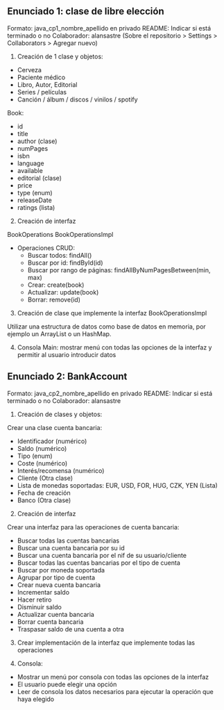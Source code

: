 
## Enunciado 1: clase de libre elección

Formato: java_cp1_nombre_apellido en privado
README: Indicar si está terminado o no
Colaborador: alansastre (Sobre el repositorio > Settings > Collaborators > Agregar nuevo)

1. Creación de 1 clase y objetos:
* Cerveza
* Paciente médico
* Libro, Autor, Editorial
* Series / películas
* Canción / álbum / discos / vinilos / spotify

Book:
* id
* title
* author (clase)
* numPages
* isbn
* language
* available
* editorial (clase)
* price
* type (enum)
* releaseDate
* ratings (lista)

2. Creación de interfaz

BookOperations
BookOperationsImpl

* Operaciones CRUD:
	* Buscar todos: findAll()
	* Buscar por id: findById(id)
	* Buscar por rango de páginas: findAllByNumPagesBetween(min, max)
	* Crear: create(book)
	* Actualizar: update(book)
	* Borrar: remove(id)


3. Creación de clase que implemente la interfaz
BookOperationsImpl

Utilizar una estructura de datos como base de datos en memoria, por ejemplo un ArrayList o un HashMap.

4. Consola
Main: mostrar menú con todas las opciones de la interfaz y permitir al usuario introducir datos

## Enunciado 2: BankAccount

Formato: java_cp2_nombre_apellido en privado
README: Indicar si está terminado o no
Colaborador: alansastre

1. Creación de clases y objetos:

Crear una clase cuenta bancaria:
* Identificador (numérico)
* Saldo (numérico)
* Tipo (enum)
* Coste (numérico)
* Interés/recomensa (numérico)
* Cliente (Otra clase)
* Lista de monedas soportadas: EUR, USD, FOR, HUG, CZK, YEN (Lista)
* Fecha de creación
* Banco (Otra clase)

2. Creación de interfaz

Crear una interfaz para las operaciones de cuenta bancaria:
* Buscar todas las cuentas bancarias
* Buscar una cuenta bancaria por su id
* Buscar una cuenta bancaria por el nif de su usuario/cliente
* Buscar todas las cuentas bancarias por el tipo de cuenta
* Buscar por moneda soportada
* Agrupar por tipo de cuenta
* Crear nueva cuenta bancaria
* Incrementar saldo
* Hacer retiro
* Disminuir saldo
* Actualizar cuenta bancaria
* Borrar cuenta bancaria
* Traspasar saldo de una cuenta a otra

3. Crear implementación de la interfaz que implemente todas las operaciones

4. Consola:
* Mostrar un menú por consola con todas las opciones de la interfaz
* El usuario puede elegir una opción
* Leer de consola los datos necesarios para ejecutar la operación que haya elegido



